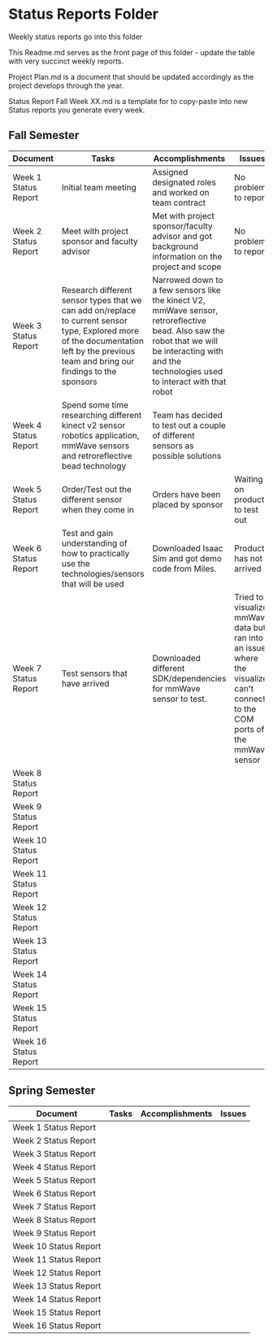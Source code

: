 # Status Reports Folder
Weekly status reports go into this folder

This Readme.md serves as the front page of this folder - update the table with very succinct weekly reports.

Project Plan.md is a document that should be updated accordingly as the project develops through the year.

Status Report Fall Week XX.md is a template for to copy-paste into new Status reports you generate every week.

## Fall Semester

| Document | Tasks | Accomplishments | Issues |
|---|---|---|---|
| Week 1 Status Report | Initial team meeting | Assigned designated roles and worked on team contract | No problems to report! |
| Week 2 Status Report | Meet with project sponsor and faculty advisor| Met with project sponsor/faculty advisor and got background information on the project and scope | No problems to report! |
| Week 3 Status Report | Research different sensor types that we can add on/replace to current sensor type, Explored more of the documentation left by the previous team and bring our findings to the sponsors | Narrowed down to a few sensors like the kinect V2, mmWave sensor, retroreflective bead. Also saw the robot that we will be interacting with and the technologies used to interact with that robot | |
| Week 4 Status Report | Spend some time researching different kinect v2 sensor robotics application, mmWave sensors and retroreflective bead technology | Team has decided to test out a couple of different sensors as possible solutions | |
| Week 5 Status Report | Order/Test out the different sensor when they come in | Orders have been placed by sponsor | Waiting on product to test out |
| Week 6 Status Report | Test and gain understanding of how to practically use the technologies/sensors that will be used| Downloaded Isaac Sim and got demo code from Miles. | Product has not arrived |
| Week 7 Status Report | Test sensors that have arrived | Downloaded different SDK/dependencies for mmWave sensor to test.  | Tried to visualize mmWave data but ran into an issue where the visualizer can't connect to the COM ports of the mmWave sensor |
| Week 8 Status Report | | | |
| Week 9 Status Report | | | |
| Week 10 Status Report | | | |
| Week 11 Status Report | | | |
| Week 12 Status Report | | | |
| Week 13 Status Report | | | |
| Week 14 Status Report | | | |
| Week 15 Status Report | | | |
| Week 16 Status Report | | | |

## Spring Semester

| Document | Tasks | Accomplishments| Issues |
|---|---|---|---|
| Week 1 Status Report | | | |
| Week 2 Status Report | | | |
| Week 3 Status Report | | | |
| Week 4 Status Report | | | |
| Week 5 Status Report | | | |
| Week 6 Status Report | | | |
| Week 7 Status Report | | | |
| Week 8 Status Report | | | |
| Week 9 Status Report | | | |
| Week 10 Status Report | | | |
| Week 11 Status Report | | | |
| Week 12 Status Report | | | |
| Week 13 Status Report | | | |
| Week 14 Status Report | | | |
| Week 15 Status Report | | | |
| Week 16 Status Report | | | |
